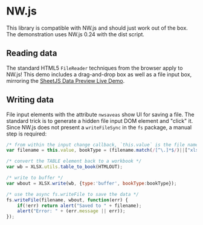 # NW.js

This library is compatible with NW.js and should just work out of the box.
The demonstration uses NW.js 0.24 with the dist script.

## Reading data

The standard HTML5 `FileReader` techniques from the browser apply to NW.js!
This demo includes a drag-and-drop box as well as a file input box, mirroring
the [SheetJS Data Preview Live Demo](http://oss.sheetjs.com/js-xlsx/).

## Writing data

File input elements with the attribute `nwsaveas` show UI for saving a file. The
standard trick is to generate a hidden file input DOM element and "click" it.
Since NW.js does not present a `writeFileSync` in the `fs` package, a manual
step is required:

```js
/* from within the input change callback, `this.value` is the file name */
var filename = this.value, bookType = (filename.match(/[^\.]*$/)||["xlsx"])[0];

/* convert the TABLE element back to a workbook */
var wb = XLSX.utils.table_to_book(HTMLOUT);

/* write to buffer */
var wbout = XLSX.write(wb, {type:'buffer', bookType:bookType});

/* use the async fs.writeFile to save the data */
fs.writeFile(filename, wbout, function(err) {
	if(!err) return alert("Saved to " + filename);
	alert("Error: " + (err.message || err));
});
```


